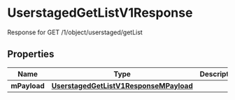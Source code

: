 

# UserstagedGetListV1Response

Response for GET /1/object/userstaged/getList

## Properties

| Name | Type | Description | Notes |
|------------ | ------------- | ------------- | -------------|
|**mPayload** | [**UserstagedGetListV1ResponseMPayload**](UserstagedGetListV1ResponseMPayload.md) |  |  |



